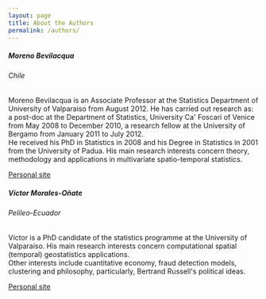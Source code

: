 ```yaml
---
layout: page
title: About the Authors
permalink: /authors/
---
```


<h5 id="heading5">Moreno Bevilacqua</h5>

<amp-img src="{{ site.baseurl }}assets/images/moreno.jpg" width="80" height="150" layout="responsive" alt="" class="mb3"></amp-img>

<h6 id="heading5">Chile</h6>

<p>Moreno Bevilacqua is an Associate Professor at the Statistics Department of University of Valparaiso from August 2012. He has carried out research as: a post-doc at the Department of Statistics, University Ca' Foscari of Venice from May 2008 to December 2010, a research fellow at the University of Bergamo from January 2011 to July 2012.<br>
He received his PhD in Statistics in 2008 and his Degree in Statistics in 2001 from the University of Padua. His main research interests concern theory, methodology and applications in multivariate spatio-temporal statistics.</p>



<a title="Personal site" href="https://sites.google.com/a/uv.cl/moreno-bevilacqua/">Personal site</a>




<h5 id="heading5">Víctor Morales-Oñate</h5>

<amp-img src="{{ site.baseurl }}assets/images/vmo.jpg" width="200" height="150" layout="responsive" alt="" class="mb3"></amp-img>


<h6 id="heading5">Pelileo-Ecuador</h6>


<p>Víctor is a PhD candidate of the statistics programme at the University of Valparaíso. His main research interests concern computational spatial (temporal) geostatistics applications.
<br>
Other interests include cuantitative economy, fraud detection models, clustering and philosophy, particularly, Bertrand Russell's political ideas.</p>

<a title="Personal site" href="https://github.com/vmoprojs">Personal site</a>

